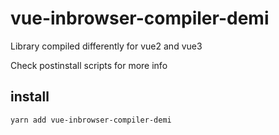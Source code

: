 # vue-inbrowser-compiler-demi

Library compiled differently for vue2 and vue3

Check postinstall scripts for more info

## install

```bash
yarn add vue-inbrowser-compiler-demi
```
